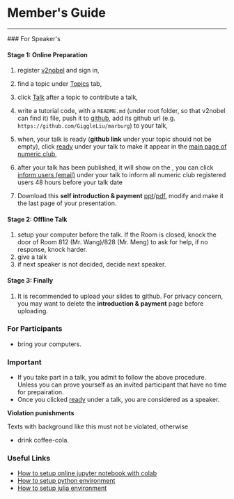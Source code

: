 # Member's Guide
<hr>
### For Speaker's

#### Stage 1: Online Preparation
1. register [v2nobel](/being/register/) and sign in,
2. find a topic under [Topics](/topics/list/) tab,
3. <span class="bg-success">click</span> <a href='#' class='btn btn-sm'><span class="glyphicon glyphicon-plus">Talk</a> after a topic to contribute a talk,
4. write <span class="bg-success">a tutorial code, with a `README.md`</span> (under root folder, so that v2nobel can find it) file,
push it to [github](https://github.com/), add its github url (e.g. `https://github.com/GiggleLiu/marburg`) to your talk,
5. when, your talk is ready (<span class="bg-success">**github link**</span> under your topic should not be empty), click <a href="#" class="btn btn-warning">ready</a> under your talk to make it appear in the [main page of numeric club](/),

6. after your talk has been published, it will show on the , you can click <a href="#" class="btn btn-warning">inform users (email)</a> under your talk to <span class="bg-success">inform all numeric club registered users 48 hours before</span> your talk date
7. Download this **self introduction & payment** [ppt](/static/other/intro.pptx)/[pdf](/static/other/intro.pdf), modify and make it the last page of your presentation.

#### Stage 2: Offline Talk
1. setup your computer before the talk. If the Room is closed,
knock the door of Room 812 (Mr. Wang)/828 (Mr. Meng) to ask for help, if no response, knock harder.
2. <span class="bg-success">give a talk</span>
3. if next speaker is not decided, decide next speaker.

#### Stage 3: Finally
1. It is recommended to upload your slides to github. For privacy concern, you may want to delete the **introduction & payment** page before uploading.

### For Participants
* <span class="bg-success">bring your computers.</span>

### <span class="text-danger">Important</span>
* If you take part in a talk, you admit to follow the above procedure. Unless you can prove yourself as an invited participant that have no time for prepairation.
* Once you clicked <a href="#" class="btn btn-warning">ready</a> under a talk, you are considered as a speaker.

**Violation punishments**

Texts with <span class="bg-success">background like this</span> must not be violated, otherwise

* drink coffee-cola.

### Useful Links
* [How to setup online jupyter notebook with colab](/help/colab/)
* [How to setup python environment](/help/python_setup/)
* [How to setup julia environment](/help/julia_setup/)
